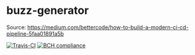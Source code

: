 # buzz-generator
Source: https://medium.com/bettercode/how-to-build-a-modern-ci-cd-pipeline-5faa01891a5b


[![Travis-CI](https://travis-ci.org/mmenavas/buzz-generator.svg?branch=master)](https://travis-ci.org/)
[![BCH compliance](https://bettercodehub.com/edge/badge/mmenavas/buzz-generator?branch=master)](https://bettercodehub.com/)
